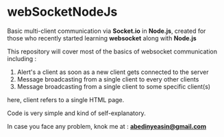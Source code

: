 # webSocketNodeJs
Basic multi-client communication via **Socket.io** in **Node.js**, created for those who recently started learning **websocket** along with **Node.js**


This repository will cover most of the basics of websocket communication including :

1. Alert's a client as soon as a new client gets connected to the server
2. Message broadcasting from a single client to every other clients
3. Message broadcasting from a single client to some specific client(s)

here, client refers to a single HTML page.

Code is very simple and kind of self-explanatory. 

In case you face any problem, knok me at : **abedinyeasin@gmail.com**
